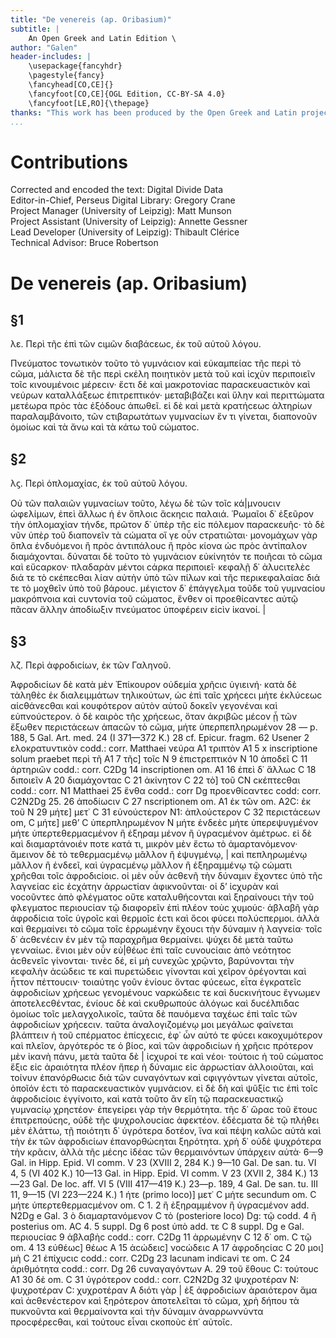 ```yaml
---
title: "De venereis (ap. Oribasium)"
subtitle: |
	An Open Greek and Latin Edition \ 
author: "Galen"
header-includes: | 
	\usepackage{fancyhdr}
	\pagestyle{fancy}
	\fancyhead[CO,CE]{}
	\fancyfoot[CO,CE]{OGL Edition, CC-BY-SA 4.0}
	\fancyfoot[LE,RO]{\thepage}
thanks: "This work has been produced by the Open Greek and Latin project through the help of volunteers. See contributions for details."
...
```


# Contributions  

Corrected and encoded the text: Digital Divide Data  
 Editor-in-Chief, Perseus Digital Library: Gregory Crane  
 Project Manager (University of Leipzig): Matt Munson  
 Project Assistant (University of Leipzig): Annette Gessner  
 Lead Developer (University of Leipzig): Thibault Clérice  
 Technical Advisor: Bruce Robertson  

# De venereis (ap. Oribasium)  

## §1  

<pb n="187"/>
                    <lb n="5"/>
                    <head>λε. Περὶ τῆϲ ἐπὶ τῶν ϲιμῶν διαβάϲεωϲ, ἐκ τοῦ αὐτοῦ λόγου.</head>
                    <lb n="534"/>
                    <p>Πνεύματοϲ τονωτικὸν τοῦτο τὸ γυμνάϲιον καὶ εὐκαμπείαϲ τῆϲ <lb n="1"/> περὶ τὸ
                        ϲῶμα, μάλιϲτα δὲ τῆϲ περὶ ϲκέλη ποιητικὸν μετὰ τοῦ καὶ ἰϲχὺν περιποιεῖν τοῖϲ
                        κινουμένοιϲ μέρεϲιν· ἔϲτι δὲ καὶ μακροτονίαϲ παραϲκευαϲτικὸν καὶ νεύρων
                        καταλλάξεωϲ ἐπιτρεπτικόν· μεταβιβάζει <lb n="10"/> καὶ ὕλην καὶ περιττώματα
                        μετέωρα πρὸϲ τὰϲ ἐξόδουϲ ἀπωθεῖ. εἰ δὲ <lb n="2"/> καὶ μετὰ κρατήϲεωϲ
                        ἁλτηρίων παραλαμβάνοιτο, τῶν ϲτιβαρωτάτων γυμναϲίων ἕν τι γίνεται, διαπονοῦν
                        ὁμοίωϲ καὶ τὰ ἄνω καὶ τὰ κάτω τοῦ ϲώματοϲ.</p>  

## §2  

<head>λϛ. Περὶ ὁπλομαχίαϲ, ἐκ τοῦ αὐτοῦ λόγου.</head>
                    <lb n="15"/>
                    <p>Οὐ τῶν παλαιῶν γυμναϲίων τοῦτο, λέγω δὲ τῶν τοῖϲ κά|μνουϲιν <lb n="1"/><lb n="535"/> ὠφελίμων, ἐπεὶ ἄλλωϲ ἡ ἐν ὅπλοιϲ ἄϲκηϲιϲ παλαιά. Ῥωμαῖοι δ᾿
                        ἐξεῦρον <lb n="2"/> τὴν ὁπλομαχίαν τήνδε, πρῶτον δ᾿ ὑπὲρ τῆϲ εἰϲ πόλεμον
                        παραϲκευῆϲ· τὸ δὲ νῦν ὑπὲρ τοῦ διαπονεῖν τὰ ϲώματα οἵ γε οὖν ϲτρατιῶται·
                        μονομάχων γὰρ ὅπλα ἐνδυόμενοι ἢ πρὸϲ ἀντιπάλουϲ ἢ πρὸϲ <lb n="20"/> κίονα ὡϲ
                        πρὸϲ ἀντίπαλον διαμάχονται. δύναται δὲ τοῦτο τὸ γυμνάϲιον <lb n="3"/>
                        εὐκίνητόν τε ποιῆϲαι τὸ ϲῶμα καὶ εὔϲαρκον· πλαδαρὰν μέντοι ϲάρκα περιποιεῖ·
                        κεφαλῇ δ᾿ ἀλυϲιτελὲϲ διά τε τὸ ϲκέπεϲθαι λίαν αὐτὴν ὑπὸ τῶν πίλων καὶ τῆϲ
                        περικεφαλαίαϲ διά τε τὸ μοχθεῖν ὑπὸ τοῦ βάρουϲ. μέγιϲτον δ᾿ ἐπάγγελμα τοῦδε
                        τοῦ γυμναϲίου μακρόπνοια καὶ<lb n="4"/>
                        <lb n="25"/> ϲυντονία τοῦ ϲώματοϲ, ἔνθεν οἱ προεθίϲαντεϲ αὐτῷ πᾶϲαν ἄλλην
                        ἀποδίωξιν πνεύματοϲ ὑποφέρειν εἰϲὶν ἱκανοί. |</p>  

## §3  

<head>λζ. Περὶ ἀφροδιϲίων, ἐκ τῶν Γαληνοῦ.</head>
                    <lb n="536"/>
                    <p>Ἀφροδιϲίων δὲ κατὰ μὲν Ἐπίκουρον οὐδεμία χρῆϲιϲ ὑγιεινή· κατὰ <lb n="1"/> δὲ
                        τἀληθὲϲ ἐκ διαλειμμάτων τηλικούτων, ὡϲ ἐπὶ ταῖϲ χρήϲεϲι μήτε <lb n="30"/>
                        ἐκλύϲεωϲ αἰϲθάνεϲθαι καὶ κουφότερον αὐτὸν αὑτοῦ δοκεῖν γεγονέναι καὶ
                        εὐπνούϲτερον. ὁ δὲ καιρὸϲ τῆϲ χρήϲεωϲ, ὅταν ἀκριβῶϲ μέϲον ᾖ <lb n="2"/> τῶν
                        ἔξωθεν περιϲτάϲεων ἁπαϲῶν τὸ ϲῶμα, μήτε ὑπερπεπληρωμένον <note type="footnote">28 — p. 188, 5 Gal. Art. med. 24 (I 371—372 K.) 28 cf.
                            Epicur. fragm. 62 Usener</note>
                        <note type="footnote">2 ελοκρατυντικὸν codd.: corr. Matthaei νεύρα A1
                            τριπτὸν A1 5 x inscriptione solum praebet περὶ τῆ A1 7 τῆϲ] τοῖϲ N 9
                            ἐπιϲτρεπτικόν N 10 ἀποδεῖ C 11 ἀρτηριῶν codd.: corr. C2Dg 14
                            inscriptionen om. A1 16 ἐπεὶ δ᾿ ἄλλωϲ C 18 διποιεῖν A 20 διαμάχονταϲ C
                            21 ἀκίνητον C 22 τὸ] τοῦ CN ϲκέπτεϲθαι codd.: corr. N1 Matthaei 25 ἔνθα
                            codd.: corr Dg προενθίϲαντεϲ codd: corr. C2N2Dg 25. 26 ἀποδίωϲιν C 27
                            nscriptionem om. A1 ἐκ τῶν om. A2C: ἐκ τοῦ N 29 μήτε] μετ᾿ C</note>
                        <note type="footnote">31 εὐνούϲτερον N1: ἀπλούϲτερον C 32 περιϲτάϲεων om, C
                            μήτε] μεθ’ C ὑπερπληρωμένον N</note>
                        <pb n="188"/> μήτε ἐνδεὲϲ μήτε ὑπερεψυγμένον μήτε ὑπερτεθερμαϲμένον <add cause="fix">ἢ ἐξηραμ <lb n="3"/> μένον ἢ ὑγραϲμένον</add> ἀμέτρωϲ. εἰ δὲ
                        καὶ διαμαρτάνοιέν ποτε κατά τι, μικρὸν μὲν ἔϲτω τὸ ἁμαρτανόμενον· ἄμεινον δὲ
                        τὸ τεθερμαϲμένῳ <lb n="537"/> μᾶλλον ἢ ἐψυγμένῳ, | καὶ πεπληρωμένῳ μᾶλλον ἢ
                            <add cause="fix">ἐνδεεῖ, καὶ ὑγραϲμένῳ μᾶλλον ἢ</add> ἐξηραμμένῳ τῷ
                        ϲώματι χρῆϲθαι τοῖϲ ἀφροδιϲίοιϲ. <lb n="5"/>
                        <lb n="4"/> οἱ μὲν οὖν ἀϲθενῆ τὴν δύναμιν ἔχοντεϲ ὑπὸ τῆϲ λαγνείαϲ εἰϲ
                        ἐϲχάτην ἀρρωϲτίαν ἀφικνοῦνται· οἱ δ’ ἰϲχυρὰν καὶ νοϲοῦντεϲ ἀπὸ φλέγματοϲ
                            <add cause="fix">οὔτε καταλυθήϲονται καὶ ξηραίνουϲι τὴν τοῦ
                            φλεγματοϲ</add> περιουϲίαν τῷ διαφορεῖν ἐπὶ πλέον τοὺϲ χυμούϲ· ἀβλαβῆ
                        γὰρ ἀφροδίϲια τοῖϲ <lb n="5"/> ὑγροῖϲ καὶ θερμοῖϲ ἐϲτι καὶ ὅϲοι φύϲει
                        πολύϲπερμοι. ἀλλὰ καὶ θερμαίνει <lb n="10"/> τὸ ϲῶμα τοῖϲ ἐρρωμένην ἔχουϲι
                        τὴν δύναμιν ἡ λαγνεία· τοῖϲ δ᾿ ἀϲθενέϲιν ἐν μὲν τῷ παραχρῆμα θερμαίνει.
                        ψύχει δὲ μετὰ ταῦτω <lb n="538"/><lb n="6"/> γενναίωϲ. ἔνιοι μὲν οὖν εὐ|θέωϲ
                        ἐπὶ ταῖϲ ϲυνουϲίαιϲ ἀπὸ νεότητοϲ ἀϲθενεῖϲ γίνονται· τινὲϲ δέ, εἰ μὴ ϲυνεχῶϲ
                        χρῷντο, βαρύνονται τὴν κεφαλὴν ἀϲώδειϲ τε καὶ πυρετώδειϲ γίνονται καὶ χεῖρον
                        ὀρέγονται <lb n="15"/> καὶ ἧττον πέττουϲιν· τοιαύτηϲ γοῦν ἐνίουϲ ὄνταϲ
                        φύϲεωϲ, εἶτα ἐγκρατεῖϲ ἀφροδιϲίων χρήϲεωϲ γενομένουϲ ναρκώδειϲ τε καὶ
                        δυϲκινήτουϲ ἔγνωμεν ἀποτελεϲθένταϲ, ἐνίουϲ δὲ καὶ ϲκυθρωπούϲ ἀλόγωϲ καὶ
                        δυϲέλπιδαϲ ὁμοίωϲ τοῖϲ μελαγχολικοῖϲ, ταῦτα δὲ παυόμενα ταχέωϲ ἐπὶ ταῖϲ <lb n="7"/> τῶν ἀφροδιϲίων χρήϲεϲιν. ταῦτα ἀναλογιζομένῳ μοι μεγάλωϲ
                        φαίνεται <lb n="20"/> βλάπτειν ἡ τοῦ ϲπέρματοϲ ἐπίϲχεϲιϲ, ἐφ᾿ ὧν αὐτό τε
                        φύϲει κακοχυμότερον καὶ πλεῖον, ἀργότερόϲ τε ὁ βίοϲ, καὶ τῶν ἀφροδιϲίων ἡ
                            <lb n="539"/> χρῆϲιϲ πρότερον μὲν ἱκανὴ πάνυ, μετὰ ταῦτα δὲ <gap reason="omitted"/> | ἰϲχυροί τε καὶ νέοι· τούτοιϲ ἡ τοῦ ϲώματοϲ ἕξιϲ εἰϲ
                        ἀραιότητα πλέον ἤπερ ἡ δύναμιϲ εἰϲ ἀρρωϲτίαν ἀλλοιοῦται, καὶ τοίνυν
                        ἐπανόρθωϲιϲ διὰ τῶν <lb n="25"/> ϲυναγόντων καὶ ϲφιγγόντων γίνεται αὐτοῖϲ,
                        ὁποῖόν ἐϲτι τὸ παραϲκευαϲτικὸν <lb n="8"/> γυμνάϲιον. εἰ δὲ δὴ καὶ ψῦξίϲ τιϲ
                        ἐπὶ τοῖϲ ἀφροδιϲίοιϲ ἐγγίνοιτο, καὶ κατὰ τοῦτο ἂν εἴη τῷ παραϲκευαϲτικῷ
                        γυμναϲίῳ χρηϲτέον· <lb n="9"/> ἐπεγείρει γὰρ τὴν θερμότητα. τῆϲ δ᾿ ὥραϲ τοῦ
                        ἔτουϲ ἐπιτρεπούϲηϲ, <lb n="10"/> οὐδὲ τῆϲ ψυχρολουϲίαϲ ἀφεκτέον. ἐδέϲματα δὲ
                        τῷ πλήθει μὲν ἐλάττω, <lb n="30"/> τῇ ποιότητι δ᾿ ὑγρότερα δοτέον, ἵνα καὶ
                        πέψη καλῶϲ αὐτὰ καὶ τὴν <lb n="11"/> ἐκ τῶν ἀφροδιϲίων ἐπανορθώϲηται
                        ξηρότητα. χρὴ δ᾿ οὐδὲ ψυχρότερα τὴν κρᾶϲιν, ἀλλὰ τῆϲ μέϲηϲ ἰδέαϲ τῶν
                        θερμαινόντων ὑπάρχειν αὐτὰ· <note type="footnote">6—9 Gal. in Hipp. Epid. VI
                            comm. V 23 (XVIII 2, 284 K.) 9—10 Gal. De san. tu. VI 4, 5 (VI 402 K.)
                            10—13 Gal. in Hipp. Epid. VI comm. V 23 (XVII 2, 384 K.) 13—23 Gal. De
                            loc. aff. VI 5 (VIII 417—419 K.) 23—p. 189, 4 Gal. De san. tu. III 11,
                            9—15 (VI 223—224 K.)</note>
                        <note type="footnote">1 ήτε (primo loco)] μετ᾿ C μήτε secundum om. C μήτε
                            ὑπερτεθερμαϲμένον om. C 1. 2 ἢ ἐξηραμμένον ἢ ὑγραϲμένον add. N2Dg e Gal.
                            3 ὸ διαμαρτανόμενον Ϲ τὸ (posteriore loco) Dg: τῷ codd. 4 ἢ posterius
                            om. AC 4. 5 suppl. Dg 6 post ὑπὸ add. τε C 8 suppl. Dg e Gal. περιουϲίαϲ
                            9 ἀβλαβὴϲ codd.: corr. C2Dg 11 ἀρρωμένην C 12 δ᾿ om. C</note>
                        <note type="footnote">τῷ om. 4 13 εὐθέωϲ] θέωϲ A 15 ἀϲώδειϲ] νοϲώδειϲ A 17
                            ἀφροδηϲίαϲ C 20 μοι] μὴ C 21 ἐπίχυϲιϲ codd.: corr. C2Dg 23 lacunam
                            indicavi</note>
                        <note type="footnote">τε om. C 24 ἀριθμότητα codd.: corr. Dg 26 ϲυναγαγόντων
                            A. 29 τοῦ ἔθουϲ C: τούτουϲ A1 30 δὲ om. Ϲ 31 ὑγρότερον codd.: corr.
                            C2N2Dg 32 ψυχροτέραν N: ψυχροτέραν C: χυχροτέραν A</note>
                        <pb n="189"/> διότι γὰρ | ἐξ ἀφροδιϲίων ἀραιότερον ἅμα καὶ ἀϲθενέϲτερον καὶ
                        ξηρότερον <lb n="540"/> ἀποτελεῖται τὸ ϲῶμα, χρὴ δήπου τὰ πυκνοῦντα καὶ
                        θερμαίνοντα καὶ τὴν δύναμιν ἀναρρωννύντα προϲφέρεϲθαι, καὶ τούτουϲ εἶναι
                        ϲκοποὺϲ ἐπ᾿ αὐτοῖϲ.</p>  

